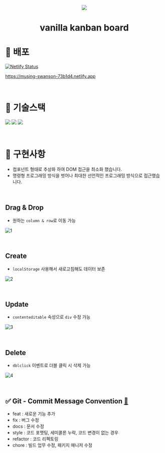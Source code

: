 <p align="middle" >
  <img src="https://user-images.githubusercontent.com/24728385/157555298-7d423e28-aa2e-4fbd-9e24-665ae26aefc4.png"/>
</p>
<h1 align="middle">vanilla kanban board</h1>

# 🔗 배포

[![Netlify Status](https://api.netlify.com/api/v1/badges/bb70b8c6-9367-4134-ad64-f63e11637a25/deploy-status)](https://app.netlify.com/sites/musing-swanson-73b1d4/deploys)

https://musing-swanson-73b1d4.netlify.app

<br>

# 📱 기술스택

<img src="https://img.shields.io/badge/html-E34F26?style=for-the-badge&logo=html5&logoColor=white"> <img src="https://img.shields.io/badge/javascript-F7DF1E?style=for-the-badge&logo=javascript&logoColor=black"> <img src="https://img.shields.io/badge/css-1572B6?style=for-the-badge&logo=css3&logoColor=white">

<br>

# 🏹 구현사항

- 컴포넌트 형태로 추상화 하여 DOM 접근을 최소화 했습니다.
- 명령형 프로그래밍 방식을 벗어나 최대한 선언적인 프로그래밍 방식으로 접근했습니다.

<br/>

## Drag & Drop

- 원하는 `column & row`로 이동 가능

![1](https://user-images.githubusercontent.com/24728385/157557497-727f8bcd-c64b-4a74-8f68-e09227ee4fd6.gif)

<br/>

## Create

- `localStorage` 사용해서 새로고침해도 데이터 보존

![2](https://user-images.githubusercontent.com/24728385/157557495-a6d7cbfd-bdcd-4d6c-86ef-99ac6dbff3ca.gif)

<br/>

## Update

- `contenteditable` 속성으로 `div` 수정 가능

![3](https://user-images.githubusercontent.com/24728385/157557494-21d5c3f6-4d83-40c8-9c53-9e54dd1e96c3.gif)

<br/>

## Delete

- `dblclick` 이벤트로 더블 클릭 시 삭제 가능

![4](https://user-images.githubusercontent.com/24728385/157557534-3764b831-c1d5-4a9a-b977-d7c6458d6dc6.gif)

<br>

## ✅ Git - Commit Message Convention [🔗](https://doublesprogramming.tistory.com/256)

- feat : 새로운 기능 추가
- fix : 버그 수정
- docs : 문서 수정
- style : 코드 포맷팅, 세미콜론 누락, 코드 변경이 없는 경우
- refactor : 코드 리펙토링
- chore : 빌드 업무 수정, 패키지 매니저 수정
